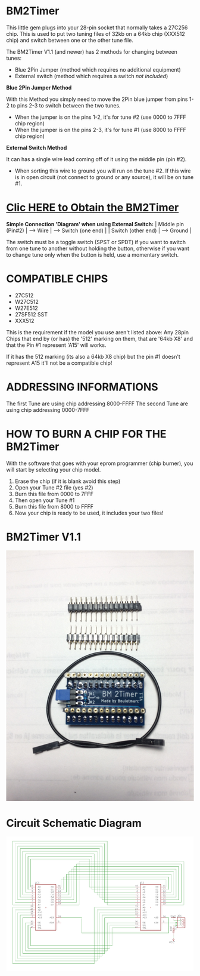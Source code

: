 # BM2Timer

This little gem plugs into your 28-pin socket that normally takes a 27C256 chip.
This is used to put two tuning files of 32kb on a 64kb chip (XXX512 chip) and switch
between one or the other tune file.

The BM2Timer V1.1 (and newer) has 2 methods for changing between tunes:
- Blue 2Pin Jumper (method which requires no additional equipment)
- External switch (method which requires a switch *not included*)

**Blue 2Pin Jumper Method**

With this Method you simply need to move the 2Pin blue jumper from pins 1-2 to pins 2-3 to switch between the two tunes.
- When the jumper is on the pins 1-2, it's for tune #2 (use 0000 to 7FFF chip region)
- When the jumper is on the pins 2-3, it's for tune #1 (use 8000 to FFFF chip region)

**External Switch Method**

It can has a single wire lead coming off of it using the middle pin (pin #2).
- When sorting this wire to ground you will run on the tune #2.
If this wire is in open circuit (not connect to ground or any source), it will be on tune #1.

# [Clic HERE to Obtain the BM2Timer][]

**Simple Connection 'Diagram' when using External Switch:**
| Middle pin (Pin#2) | --> Wire | --> Switch (one end) |
| Switch (other end) | --> Ground |

The switch must be a toggle switch (SPST or SPDT) if you want to switch from one tune to another without holding the button, otherwise if you want to change tune only when the button is held, use a momentary switch.

# COMPATIBLE CHIPS

- 27C512
- W27C512
- W27E512
- 27SF512 SST
- XXX512

This is the requirement if the model you use aren't listed above:
Any 28pin Chips that end by (or has) the '512' marking on them, that are '64kb X8' and that the Pin #1 represent 'A15' will works.

If it has the 512 marking (its also a 64kb X8 chip) but the pin #1 doesn't represent A15 it'll not be a compatible chip!

# ADDRESSING INFORMATIONS

The first Tune are using chip addressing 8000-FFFF
The second Tune are using chip addressing 0000-7FFF

# HOW TO BURN A CHIP FOR THE BM2Timer

With the software that goes with your eprom programmer (chip burner), you will start by selecting your chip model.
1. Erase the chip (if it is blank avoid this step)
2. Open your Tune #2 file (yes #2)
3. Burn this file from 0000 to 7FFF
4. Then open your Tune #1
5. Burn this file from 8000 to FFFF
6. Now your chip is ready to be used, it includes your two files!

# BM2Timer V1.1
![alt tag](https://github.com/bouletmarc/BM2Timer/blob/master/BM2Timer/V1.1/1566977469810_img_3888.jpg)

# Circuit Schematic Diagram 
![alt tag](https://github.com/bouletmarc/BM2Timer/blob/master/BM2Timer/V1.1/eagle_2020-05-11_04-24-36.png)


[Clic HERE to Obtain the BM2Timer]:<https://bmdevs.fwscheckout.com/product/bm2timer>
